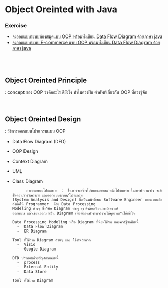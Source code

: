 # Object Oreinted with Java

### Exercise
  -  [จงออกแบบระบบห้องสมุดแบบ OOP พร้อมทั้งเขียน Data Flow Diagram ด้วยภาษา java]()
  -  [จงออกแบบระบบ E-commerce แบบ OOP พร้อมทั้งเขียน Data Flow Diagram ด้วยภาษา java]()

<br/><br/>

## Object Oreinted Principle
:  concept ของ OOP ว่าคืออะไร  ดียังไง ทำไมควรฝึก  คำศัพท์เกี่ยวกับ OOP ที่ควรรู้จัก

<br/>

## Object Oreinted Design
:  วิธีการออกแบบโปรแกรมแบบ OOP

  - Data Flow Diagram (DFD)
  - OOP Design
  - Context Diagram
  - UML
  - Class Diagram
 
              การออกแบบโปรแกรม  :  ในการจะสร้างโปรแกรมออกมาหนึ่งโปรแกรม ในการทำงานจริง จะมีขั้นตอนการวิเคราะห์ และออกแบบระบบ/โปรแกรม
        (System Analysis and Design) ซึ่งเป็นหน้าที่ของ Software Engineer ออกแบบแล้วส่งต่อให้ Programmer  ด้วย Data Processing
        Modeling ต่างๆ ซึ่งก็คือ Diagram ต่างๆ เราจึงต้องเรียนการวิเคราะห์
        ออกแบบ แล้วเขียนออกมาเป็น Diagram เพื่อที่ตอนทำงานจริงจะได้คุยงานกันได้เข้าใจ
 
        Data Processing Modeling หรือ Diagram ที่นิยมใช้กัน และควรรู้จักมีดังนี้
          -  Data Flow Diagram
          -  ER Diagram
 
        Tool ที่ใช้วาด Diagram สวยๆ และ ใช้งานสะดวก
          -  Visio
          -  Google Diagram
 
        DFD ประกอบด้วยสัญลักษณ์ดังนี้
          -  process
          -  External Entity
          -  Data Store

        Tool ที่ใช้วาด Diagram
